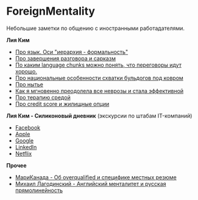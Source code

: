 # ForeignMentality

Небольшие заметки по общению с иностранными работадателями.

**Лия Ким**

* [Про язык. Оси "иерархия - формальность"](https://www.facebook.com/lilya.kim/posts/854400218094959)
* [Про завершения разговора и сарказм](https://www.facebook.com/lilya.kim/posts/856755727859408)
* [По каким language chunks можно понять, что переговоры идут хорошо.](https://www.facebook.com/lilya.kim/posts/857087764492871)
* [Про национальные особенности схватки бульдогов под ковром](https://www.facebook.com/lilya.kim/posts/956098131258500)
* [Про нытье](https://www.facebook.com/lilya.kim/posts/504755123059472)
* [Как я мгновенно преодолела все неврозы и стала эффективной](https://www.facebook.com/lilya.kim/posts/508998492635135)
* [Про терапию средой](https://www.facebook.com/lilya.kim/posts/945480698986910)
* [Про credit score и жилищные опции](https://www.facebook.com/lilya.kim/posts/942446105957036)

**Лия Ким - Силиконовый дневник** (экскурсии по штабам IT-компаний)

* [Facebook](https://www.facebook.com/lilya.kim/posts/847778745423773)
* [Apple](https://www.facebook.com/lilya.kim/posts/848400782028236)
* [Google](https://www.facebook.com/lilya.kim/posts/848652498669731)
* [LinkedIn](https://www.facebook.com/lilya.kim/posts/848887541979560)
* [Netflix](https://www.facebook.com/lilya.kim/posts/849521598582821)

**Прочее**

* [МариКанада - Об overqualified и специфике местных резюме](https://t.me/maricanada/275)
* [Михаил Лагодинский - Английский менталитет и русская прямолинейность](https://m.facebook.com/story.php?story\_fbid=10156004756533339\&id=664278338)
